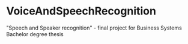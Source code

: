 # VoiceAndSpeechRecognition
"Speech and Speaker recognition" - final project for Business Systems Bachelor degree thesis
